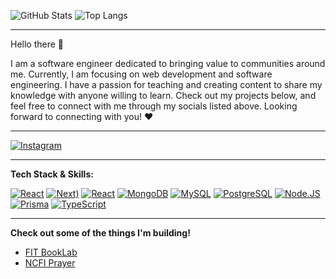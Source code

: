 ![GitHub Stats](https://github-readme-stats.vercel.app/api?username=pejuangvscode&show_icons=true&theme=radical)
![Top Langs](https://github-readme-stats.vercel.app/api/top-langs/?username=pejuangvscode&layout=compact&theme=radical)

---

Hello there 👋

I am a software engineer dedicated to bringing value to communities around me. Currently, I am focusing on web development and software engineering. I have a passion for teaching and creating content to share my knowledge with anyone willing to learn. Check out my projects below, and feel free to connect with me through my socials listed above. Looking forward to connecting with you! ❤️

---

[![Instagram](https://img.shields.io/badge/-Instagram-E4405F?logo=instagram&logoColor=white)](https://instagram.com/teoinsani)

---

**Tech Stack & Skills:**

[![React](https://img.shields.io/badge/-React-61DAFB?logo=react&logoColor=white)](#)
[![Next](https://img.shields.io/badge/next.js-000000?style=for-the-badge&logo=nextdotjs&logoColor=white))](#)
[![React](https://img.shields.io/badge/-React%20Native-61DAFB?logo=react&logoColor=white)](#)
[![MongoDB](https://img.shields.io/badge/-MongoDB-47A248?logo=mongodb&logoColor=white)](#)
[![MySQL](https://img.shields.io/badge/-MySQL-4479A1?logo=mysql&logoColor=white)](#)
[![PostgreSQL](https://img.shields.io/badge/-PostgreSQL-336791?logo=postgresql&logoColor=white)](#)
[![Node.JS](https://img.shields.io/badge/node.js-339933?style=for-the-badge&logo=Node.js&logoColor=white)](#)
[![Prisma](https://img.shields.io/badge/Prisma-3982CE?style=for-the-badge&logo=Prisma&logoColor=white)](#)
[![TypeScript](https://shields.io/badge/TypeScript-3178C6?logo=TypeScript&logoColor=FFF&style=flat-square)](#)

---

**Check out some of the things I'm building!**
- [FIT BookLab](https://www.fitbooklab.com)
- [NCFI Prayer](https://ncfiprayer.vercel.app)

